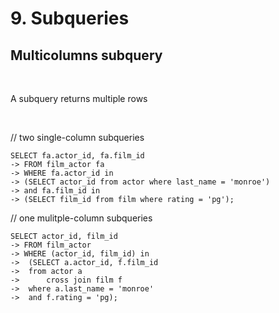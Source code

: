 # 9. Subqueries

## Multicolumns subquery

<br/>

A subquery returns multiple rows

<br/>


// two single-column subqueries
```
SELECT fa.actor_id, fa.film_id
-> FROM film_actor fa
-> WHERE fa.actor_id in
-> (SELECT actor_id from actor where last_name = 'monroe')
-> and fa.film_id in
-> (SELECT film_id from film where rating = 'pg');
```

// one mulitple-column subqueries
```
SELECT actor_id, film_id
-> FROM film_actor
-> WHERE (actor_id, film_id) in 
->  (SELECT a.actor_id, f.film_id 
->  from actor a 
->      cross join film f
->  where a.last_name = 'monroe'
->  and f.rating = 'pg);
```
